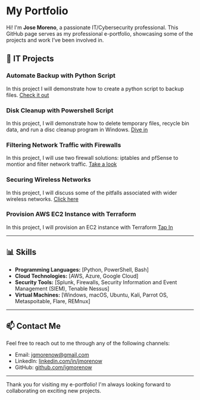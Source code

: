 # My Portfolio

Hi! I'm **Jose Moreno**, a passionate IT/Cybersecurity professional. This GitHub page serves as my professional e-portfolio, showcasing some of the projects and work I’ve been involved in.


## 🚀 IT Projects

### Automate Backup with Python Script
In this project I will demonstrate how to create a python script to backup files. [Check it out](https://github.com/jgmorenow/Automate-Backups/blob/main/README.md)

### Disk Cleanup with Powershell Script
In this project, I will demonstrate how to delete temporary files, recycle bin data, and run a disc cleanup program in Windows. 
[Dive in](https://github.com/jgmorenow/DiskCleanup/blob/main/README.md)

### Filtering Network Traffic with Firewalls
In this project, I will use two firewall solutions: iptables and pfSense to montior and filter network traffic. 
[Take a look](https://github.com/jgmorenow/Firewalls)

### Securing Wireless Networks
In this project, I will discuss some of the pitfalls associated with wider wireless networks.
[Click here](https://github.com/jgmorenow/WirelessNetworks)

### Provision AWS EC2 Instance with Terraform
In this project, I will provision an EC2 instance with Terraform
[Tap In](https://github.com/jgmorenow/AWS-EC2)


---

## 📊 Skills

- **Programming Languages:** [Python, PowerShell, Bash]
- **Cloud Technologies:** [AWS, Azure, Google Cloud]
- **Security Tools:** [Splunk, Firewalls, Security Information and Event Management (SIEM), Tenable Nessus]
- **Virtual Machines:** [Windows, macOS, Ubuntu, Kali, Parrot OS, Metaspoitable, Flare, REMnux]

---

## 📫 Contact Me

Feel free to reach out to me through any of the following channels:

- Email: [jgmorenow@gmail.com](Jose:jgmorenow@gmail.com)
- LinkedIn: [linkedin.com/in/jmorenow](https://www.linkedin.com/in/jmorenow)
- GitHub: [github.com/jgmorenow](https://github.com/jgmorenow)

---

Thank you for visiting my e-portfolio! I'm always looking forward to collaborating on exciting new projects.


